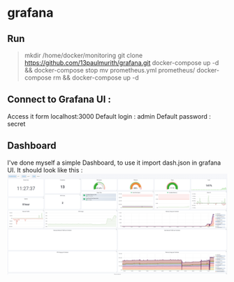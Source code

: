 # grafana
## Run
>mkdir /home/docker/monitoring
>git clone https://github.com/13paulmurith/grafana.git
>docker-compose up -d && docker-compose stop
>mv prometheus.yml prometheus/
>docker-compose rm && docker-compose up -d

## Connect to Grafana UI : 
Access it form localhost:3000
Default login : admin
Default password : secret

## Dashboard
I've done myself a simple Dashboard, to use it import dash.json in grafana UI. It should look like this : 
![alt text](https://github.com/13paulmurith/grafana/blob/master/dash.PNG)
